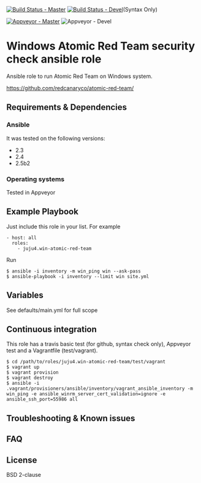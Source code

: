 [![Build Status - Master](https://travis-ci.org/juju4/ansible-win-atomic-red-team.svg?branch=master)](https://travis-ci.org/juju4/ansible-win-atomic-red-team)
[![Build Status - Devel](https://travis-ci.org/juju4/ansible-win-atomic-red-team.svg?branch=devel)](https://travis-ci.org/juju4/ansible-win-atomic-red-team/branches)(Syntax Only)

[![Appveyor - Master](https://ci.appveyor.com/api/projects/status/kj37mo8x560w55at?svg=true)](https://ci.appveyor.com/project/juju4/ansible-win-atomic-red-team)
![Appveyor - Devel](https://ci.appveyor.com/api/projects/status/kj37mo8x560w55at/branch/devel?svg=true)

# Windows Atomic Red Team security check ansible role

Ansible role to run Atomic Red Team on Windows system.

https://github.com/redcanaryco/atomic-red-team/

## Requirements & Dependencies

### Ansible
It was tested on the following versions:
 * 2.3
 * 2.4
 * 2.5b2

### Operating systems

Tested in Appveyor

## Example Playbook

Just include this role in your list.
For example

```
- host: all
  roles:
    - juju4.win-atomic-red-team
```

Run
```
$ ansible -i inventory -m win_ping win --ask-pass
$ ansible-playbook -i inventory --limit win site.yml
```

## Variables

See defaults/main.yml for full scope

## Continuous integration

This role has a travis basic test (for github, syntax check only), Appveyor test and a Vagrantfile (test/vagrant).

```
$ cd /path/to/roles/juju4.win-atomic-red-team/test/vagrant
$ vagrant up
$ vagrant provision
$ vagrant destroy
$ ansible -i .vagrant/provisioners/ansible/inventory/vagrant_ansible_inventory -m win_ping -e ansible_winrm_server_cert_validation=ignore -e ansible_ssh_port=55986 all
```

## Troubleshooting & Known issues

## FAQ

## License

BSD 2-clause

